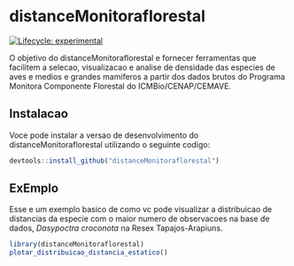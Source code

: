 
# distanceMonitoraflorestal

<!-- badges: start -->
[![Lifecycle: experimental](https://img.shields.io/badge/lifecycle-experimental-orange.svg)](https://lifecycle.r-lib.org/articles/stages.html#experimental)
<!-- badges: end -->

O objetivo do distanceMonitoraflorestal e fornecer ferramentas que facilitem a selecao, visualizacao e analise de densidade das especies de aves e medios e grandes mamiferos a partir dos dados brutos do Programa Monitora Componente Florestal do ICMBio/CENAP/CEMAVE. 

## Instalacao

Voce pode instalar a versao de desenvolvimento do distanceMonitoraflorestal utilizando o seguinte codigo:

``` r
devtools::install_github("distanceMonitoraflorestal")
```

## ExEmplo

Esse e um exemplo basico de como vc pode visualizar a distribuicao de distancias da especie com o maior numero de observacoes na base de dados, *Dasypoctra croconota* na Resex Tapajos-Arapiuns.

``` r
library(distanceMonitoraflorestal)
plotar_distribuicao_distancia_estatico()
```

